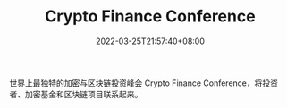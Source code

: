 ﻿---
weight: 
title: "Crypto Finance Conference"
description: "世界上最独特的加密与区块链投资峰会 Crypto Finance Conference，将投资者、加密基金和区块链项目联系起来"
date: 2022-03-25T21:57:40+08:00
lastmod: 2022-03-25T16:45:40+08:00
draft: false
authors: ["Metabd"]
featuredImage: "crypto-finance-conference.jpg"
link: ""
tags: ["元宇宙社区","Crypto Finance Conference"]
categories: ["navigation"]
navigation: ["元宇宙社区"]
lightgallery: true
toc: true
pinned: false
recommend: false
recommend1: false
---
世界上最独特的加密与区块链投资峰会 Crypto Finance Conference，将投资者、加密基金和区块链项目联系起来。

